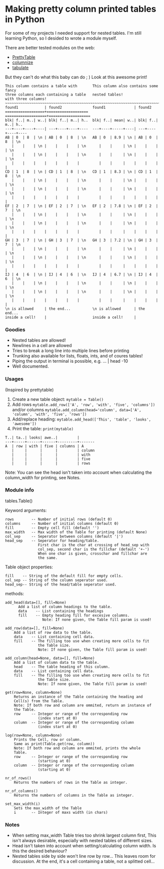 # Making pretty column printed tables in Python

For some of my projects I needed support for nested tables.
I'm still learning Python, so I desided to wrote a module myself.

There are better tested modules on the web:
- [PrettyTable](https://pypi.org/project/PrettyTable/ "PrettyTable at pypi.org")
- [columnize](https://pypi.org/project/columnize/ "columnize at pypi.prg")
- [tabulate](https://pypi.org/project/tabulate/ "tabulate at pypi.org")

But they can't do what this baby can do ; )
Look at this awesome print!
```
This column contains a table with       This column also contains some fancy   
three columns each containing a table   nested tables!                         
with three columns!                                                            
~~~~~~~~~~~~~~~~~~~~~~~~~~~~~~~~~~~~~~~~~~~~~~~~~~~~~~~~~~~~~~~~~~~~~~~~~~~~~~~
found1            | found2              found1             | found2            
==================+===================  ===================+===================
blk| f..| m..| w..| blk| f..| m..| h..  blk| f..| mean| w..| blk| f..| m..| h..
---+----+----+----| ---+----+----+----  ---+----+-----+----| ---+----+----+----
AB | 0  | 8  | \n | AB | 0  | 8  | \n   AB | 0  | 8.9 | \n | AB | 0  | 8  | \n 
   |    |    | \n |    |    |    | \n      |    |     | \n |    |    |    | \n 
   |    |    | \n |    |    |    | \n      |    |     | \n |    |    |    | \n 
   |    |    |    |    |    |    |         |    |     |    |    |    |    |    
CD | 1  | 8  | \n | CD | 1  | 8  | \n   CD | 1  | 8.3 | \n | CD | 1  | 8  | \n 
   |    |    | \n |    |    |    | \n      |    |     | \n |    |    |    | \n 
   |    |    | \n |    |    |    | \n      |    |     | \n |    |    |    | \n 
   |    |    |    |    |    |    |         |    |     |    |    |    |    |    
EF | 2  | 7  | \n | EF | 2  | 7  | \n   EF | 2  | 7.8 | \n | EF | 2  | 7  | \n 
   |    |    | \n |    |    |    | \n      |    |     | \n |    |    |    | \n 
   |    |    | \n |    |    |    | \n      |    |     | \n |    |    |    | \n 
   |    |    |    |    |    |    |         |    |     |    |    |    |    |    
GH | 3  | 7  | \n | GH | 3  | 7  | \n   GH | 3  | 7.2 | \n | GH | 3  | 7  | \n 
   |    |    | \n |    |    |    | \n      |    |     | \n |    |    |    | \n 
   |    |    | \n |    |    |    | \n      |    |     | \n |    |    |    | \n 
   |    |    |    |    |    |    |         |    |     |    |    |    |    |    
IJ | 4  | 6  | \n | IJ | 4  | 6  | \n   IJ | 4  | 6.7 | \n | IJ | 4  | 6  | \n 
   |    |    | \n |    |    |    | \n      |    |     | \n |    |    |    | \n 
   |    |    | \n |    |    |    | \n      |    |     | \n |    |    |    | \n 
   |    |    |    |    |    |    |         |    |     |    |    |    |    |    
\n is allowed     | the end...          \n is allowed      | the end...        
inside a cell!    |                     inside a cell!     |                   
```
### Goodies
+ Nested tables are allowed!
+ Newlines in a cell are allowed
+ Tries to break a long line into multiple lines before printing
+ Trunking also available for lists, floats, ints, and of coures tables!
+ Piping the output in terminal is possible, e.g. ... | head -10
+ Well documented.

### Usages
(Inspired by prettytable)
1. Create a new table object:
```mytable = Table()```
2. Add rows 
```mytable.add_row(['A', 'row', 'with', 'five', 'columns'])```
   and/or columns 
```mytable.add_column(head='column', data=['A', 'column', 'with', 'five', 'rows'])```
3. Add/replace heading:
```mytable.add_head(['This', 'table', 'looks', 'awesome'])```
4. Print the table:
```print(mytable)```

```
T..| ta..| looks| awe..|         |
---+-----+------+------+---------+-------
A  | row | with | five | columns | A
   |     |      |      |         | column
   |     |      |      |         | with
   |     |      |      |         | five
   |     |      |      |         | rows
```
Note: You can see the head isn't taken into account when calculating
the column_width for printing, see Notes.

### Module info
tables.Table()

Keyword arguments:

    rows        -- Number of initial rows (default 0)
    columns     -- Number of initial columns (default 0)
    fill        -- Empty cell fill (default '')
    max_width   -- Max width of the Table for printing (default None)
    col_sep     -- Seperator between columns (default '|')
    head_sep    -- Seperator for heading/table.
                   First char is the char at crossing of head_sep with
                   col_sep, second char is the fillchar (default '+-')
                   When one char is given, crosschar and fillchar are
                   the same.

Table object properties:

    fill    -- String of the default fill for empty cells.
    col_sep -- String of the column seperator used.
    head_sep-- String of the head/table seperator used.

methods:

    add_head(data=[], fill=None)
          Add a list of column headings to the table.
          data    -- List containing the headings
          fill    -- Empty heading fill for excesive columns.
                     Note: If none given, the Table fill param is used!
    
    add_row(data=[], fill=None)
        Add a list of row data to the table.
        data    -- List containing cell data.
        fill    -- The filling too use when creating more cells to fit
                   the Table size.
                   Note: If none given, the Table fill param is used!
    
    add_column(head=None, data=[], fill=None)
        Add a list of column data to the table.
        head    -- The table heading of this column.
        data    -- List containing cell data.
        fill    -- The filling too use when creating more cells to fit
                   the Table size.
                   Note: If none given, the Table fill param is used!
    
    get(row=None, column=None)
        Returns an instance of the Table containing the heading and
        Cell(s) from the Table.
        Note: If both row and column are ommited, return an instance of
        the Table.
        row     -- Integer or range of the corresponding row
                   (index start at 0)
        column  -- Integer or range of the corresponding column
                   (index start at 0)
    
    log(row=None, column=None)
        Prints the Cell, row or column.
        Same as print(Table.get(row, column))
        Note: If both row and column are ommited, prints the whole
        Table.
        row     -- Integer or range of the corresponding row
                   (starting at 0)
        column  -- Integer or range of the corresponding column
                   (starting at 0)
    
    nr_of_rows()
        Returns the numbers of rows in the Table as integer.
    
    nr_of_columns()
        Returns the numbers of columns in the Table as integer.

    set_max_width(i)
        Sets the max_width of the Table
        i       -- Integer of maxs width (in chars)

### Notes
- When setting max_width Table tries too shrink largest column first,
  This isn't always desirable, especially with nested tables of different
  sizes.
- Head isn't taken into account when setting/calculating column width.
  Is this the desired behaviour?
- Nested tables side by side won't line row by row... This leaves room for
  discussion. At the end, it's a cell containing a table, not a splitted
  cell...
